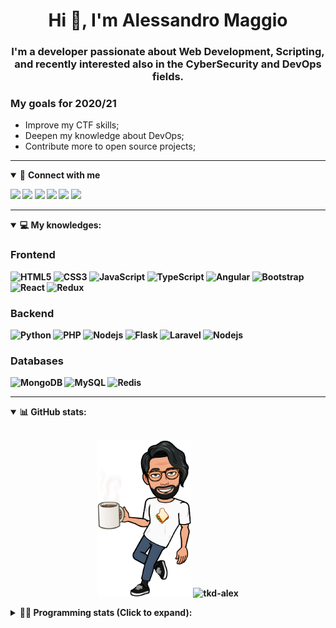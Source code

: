 <h1 align="center">Hi 👋, I'm Alessandro Maggio</h1>
<h3 align="center">I'm a developer passionate about Web Development, Scripting, and recently interested also in the CyberSecurity and DevOps fields.</h3>

### My goals for 2020/21
- Improve my CTF skills;
- Deepen my knowledge about DevOps;
- Contribute more to open source projects;

____

<details open>
<summary>🤝 <b>Connect with me<b></summary>

<p align = "center">

[<img src="https://img.shields.io/badge/twitter-1DA1F2.svg?&style=for-the-badge&logo=twitter&logoColor=white" />](https://twitter.com/TkdAxel)
[<img src ="https://img.shields.io/badge/portfolio-web-%23.svg?&style=for-the-badge&logo=&logoColor=white%22">](https://alessandromaggio.it/)
[<img src ="https://img.shields.io/badge/Telegram-1ca0f1.svg?&style=for-the-badge&logo=Telegram&logoColor=white%22&link=https://t.me/TkdAlex">](https://t.me/TkdAlex/)
[<img src="https://img.shields.io/badge/gmail-c14438.svg?&style=for-the-badge&logo=Gmail&logoColor=white&link=mailto:alex.tkd.alex@gmail.com"/>](mailto:alex.tkd.alex@gmail.com)
[<img src="https://img.shields.io/badge/linkedin-0077B5.svg?&style=for-the-badge&logo=linkedin&logoColor=white" />](https://www.linkedin.com/in/aalessandromaggio/)
[<img src = "https://img.shields.io/badge/instagram-E4405F.svg?&style=for-the-badge&logo=instagram&logoColor=white">](https://www.instagram.com/tkd_alex/)
<!--- [![Visits Badge](https://badges.pufler.dev/visits/tkd-alex/tkd-alex?style=for-the-badge&color=blue)](https://github.com/tkd-alex/tkd-alex) -->

</p>

</details>

---

<details open>
<summary>💻 <b>My knowledges</b>: </summary>

### Frontend
![HTML5](https://img.shields.io/badge/-HTML5-E34F26.svg?style=for-the-badge&logo=html5&logoColor=ffffff)
![CSS3](https://img.shields.io/badge/-CSS3-1572B6.svg?style=for-the-badge&logo=css3)
![JavaScript](https://img.shields.io/badge/-JavaScript-282C34?style=for-the-badge&logo=javascript)
![TypeScript](https://img.shields.io/badge/-TypeScript-007ACC?style=for-the-badge&logo=typescript)
![Angular](https://img.shields.io/badge/-Angular-DD0031?style=for-the-badge&logo=angular)
![Bootstrap](https://img.shields.io/badge/-Bootstrap-563D7C.svg?style=for-the-badge&logo=bootstrap)
![React](https://img.shields.io/badge/-React-282C34.svg?style=for-the-badge&logo=react&logoColor=ffffff)
![Redux](https://img.shields.io/badge/-Redux-764ABC.svg?style=for-the-badge&logo=redux)

### Backend
![Python](https://img.shields.io/badge/-Python-3776AB.svg?style=for-the-badge&logo=Python&logoColor=ffffff)
![PHP](https://img.shields.io/badge/-PHP-777BB4.svg?style=for-the-badge&logo=PHP&logoColor=ffffff)
![Nodejs](https://img.shields.io/badge/-Bash-4EAA25.svg?style=for-the-badge&logo=gnu-bash&logoColor=ffffff)
![Flask](https://img.shields.io/badge/-Flask-282C34.svg?style=for-the-badge&logo=flask)
![Laravel](https://img.shields.io/badge/-Laravel-FF2D20.svg?style=for-the-badge&logo=laravel&logoColor=ffffff)
![Nodejs](https://img.shields.io/badge/-Nodejs-339933.svg?style=for-the-badge&logo=Node.js&logoColor=ffffff)

### Databases
![MongoDB](https://img.shields.io/badge/-MongoDB-47A248?style=for-the-badge&logo=mongodb&logoColor=ffffff)
![MySQL](https://img.shields.io/badge/-MySQL-4479A1?style=for-the-badge&logo=mysql&logoColor=ffffff)
![Redis](https://img.shields.io/badge/-Redis-DC382D?style=for-the-badge&logo=Redis&logoColor=ffffff)

</details>

---

<details open>
 <summary>📊 <b>GitHub stats</b>: </summary>

<br>

<p align = "center">
    <img src="https://raw.githubusercontent.com/Tkd-Alex/tkd-alex/master/images/321517cd-ff68-41a7-b0d1-e765680568a7-8b6448d9-c944-4146-b633-adbdd25cb471-v1.png" height="250" />
    <img src="https://github-readme-stats.vercel.app/api?username=tkd-alex&show_icons=true&count_private=true&hide_border=true&line_height=25" alt="tkd-alex">
</p>

</design>

<details>
 <summary>👨‍💻 <b>Programming stats (Click to expand)</b>: </summary>
 
<!--START_SECTION:waka-->
**I'm an Early 🐤** 

```text
🌞 Morning    425 commits    ██████░░░░░░░░░░░░░░░░░░░   23.56% 
🌆 Daytime    748 commits    ██████████░░░░░░░░░░░░░░░   41.46% 
🌃 Evening    593 commits    ████████░░░░░░░░░░░░░░░░░   32.87% 
🌙 Night      38 commits     ░░░░░░░░░░░░░░░░░░░░░░░░░   2.11%

```
📅 **I'm Most Productive on Wednesday** 

```text
Monday       277 commits    ███░░░░░░░░░░░░░░░░░░░░░░   15.35% 
Tuesday      296 commits    ████░░░░░░░░░░░░░░░░░░░░░   16.41% 
Wednesday    354 commits    █████░░░░░░░░░░░░░░░░░░░░   19.62% 
Thursday     294 commits    ████░░░░░░░░░░░░░░░░░░░░░   16.3% 
Friday       291 commits    ████░░░░░░░░░░░░░░░░░░░░░   16.13% 
Saturday     141 commits    ██░░░░░░░░░░░░░░░░░░░░░░░   7.82% 
Sunday       151 commits    ██░░░░░░░░░░░░░░░░░░░░░░░   8.37%

```


📊 **This Week I Spent My Time On** 

```text
⌚︎ Time Zone: Europe/Rome

💬 Programming Languages: 
JavaScript               9 hrs 58 mins       █████████████░░░░░░░░░░░░   52.75% 
Java                     3 hrs 19 mins       ████░░░░░░░░░░░░░░░░░░░░░   17.56% 
Python                   1 hr 35 mins        ██░░░░░░░░░░░░░░░░░░░░░░░   8.4% 
HTML                     1 hr 9 mins         █░░░░░░░░░░░░░░░░░░░░░░░░   6.1% 
Other                    1 hr 5 mins         █░░░░░░░░░░░░░░░░░░░░░░░░   5.81%

🔥 Editors: 
VS Code                  17 hrs 17 mins      ██████████████████████░░░   91.42% 
Sublime Text             1 hr 37 mins        ██░░░░░░░░░░░░░░░░░░░░░░░   8.58%

🐱‍💻 Projects: 
secret-project-ytm       9 hrs 32 mins       ████████████░░░░░░░░░░░░░   50.48% 
myStore                  3 hrs 36 mins       ████░░░░░░░░░░░░░░░░░░░░░   19.08% 
Giannetto-Mobile         2 hrs 35 mins       ███░░░░░░░░░░░░░░░░░░░░░░   13.7% 
Unknown Project          1 hr 7 mins         █░░░░░░░░░░░░░░░░░░░░░░░░   5.96% 
PandaScripts-Chrome-Exten1 hr 6 mins         █░░░░░░░░░░░░░░░░░░░░░░░░   5.9%

💻 Operating System: 
Linux                    18 hrs 54 mins      █████████████████████████   100.0%

```

**I Mostly Code in Python** 

```text
Python                   31 repos            ██████████░░░░░░░░░░░░░░░   41.89% 
JavaScript               12 repos            ████░░░░░░░░░░░░░░░░░░░░░   16.22% 
PHP                      5 repos             █░░░░░░░░░░░░░░░░░░░░░░░░   6.76% 
CSS                      5 repos             █░░░░░░░░░░░░░░░░░░░░░░░░   6.76% 
HTML                     5 repos             █░░░░░░░░░░░░░░░░░░░░░░░░   6.76%

```



 Last Updated on 01/08/2021
<!--END_SECTION:waka-->

</details>
